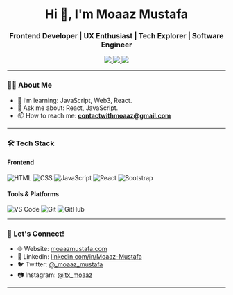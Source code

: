 <h1 align="center">Hi 👋, I'm Moaaz Mustafa</h1>
<h3 align="center">Frontend Developer | UX Enthusiast | Tech Explorer | Software Engineer</h3>

<p align="center">
  <a href="https://www.linkedin.com/in/moaaz-mustafa-20a742367?utm_source=share&utm_campaign=share_via&utm_content=profile&utm_medium=ios_app" target="_blank">
    <img src="https://img.shields.io/badge/-LinkedIn-blue?style=flat-square&logo=linkedin" />
  </a>
  <a href="mailto:contactwithmoaaz@gmail.com">
    <img src="https://img.shields.io/badge/-Email-red?style=flat-square&logo=gmail" />
  </a>
  <a href="https://moaazmustafa.com">
    <img src="https://img.shields.io/badge/-Portfolio-black?style=flat-square&logo=react" />
  </a>
</p>

---

### 🧑‍💻 About Me

- 🌱 I’m learning: JavaScript, Web3, React.
- 💬 Ask me about: React, JavaScript.
- 📫 How to reach me: **[contactwithmoaaz@gmail.com](mailto:contactwithmoaaz@gmail.com)**

---

### 🛠️ Tech Stack

#### Frontend  
![HTML](https://img.shields.io/badge/-HTML5-E34F26?style=flat&logo=html5&logoColor=white)
![CSS](https://img.shields.io/badge/-CSS3-1572B6?style=flat&logo=css3)
![JavaScript](https://img.shields.io/badge/-JavaScript-F7DF1E?style=flat&logo=javascript)
![React](https://img.shields.io/badge/-React-61DAFB?style=flat&logo=react)
![Bootstrap](https://img.shields.io/badge/-Bootstrap-38B2AC?style=flat&logo=Bootstrap)


#### Tools & Platforms  
![VS Code](https://img.shields.io/badge/-VS%20Code-007ACC?style=flat&logo=visual-studio-code)
![Git](https://img.shields.io/badge/-Git-F05032?style=flat&logo=git)
![GitHub](https://img.shields.io/badge/-GitHub-181717?style=flat&logo=github)


---

### 🤝 Let's Connect!

- 🌐 Website: [moaazmustafa.com](https://moaazmustafa.com)
- 💼 LinkedIn: [linkedin.com/in/Moaaz-Mustafa](https://www.linkedin.com/in/moaaz-mustafa-20a742367?utm_source=share&utm_campaign=share_via&utm_content=profile&utm_medium=ios_app)
- 🐦 Twitter: [@_moaaz_mustafa](https://twitter.com/moaaz_mustafa)
- 📷 Instagram: [@itx_moaaz](https://instagram.com/itx_moaaz)
---

